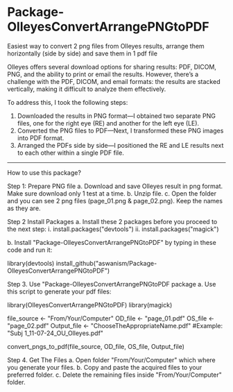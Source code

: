 # Package-OlleyesConvertArrangePNGtoPDF
 Easiest way to convert 2 png files from Olleyes results, arrange them horizontally (side by side) and save them in 1 pdf file

   Olleyes offers several download options for sharing results: PDF, DICOM, PNG, and the ability to print or email the results. 
  However, there’s a challenge with the PDF, DICOM, and email formats: the results are stacked vertically, making it difficult to analyze them effectively.
 
 To address this, I took the following steps:
 
   1. Downloaded the results in PNG format—I obtained two separate PNG files, one for the right eye (RE) and another for the left eye (LE).
   2. Converted the PNG files to PDF—Next, I transformed these PNG images into PDF format.
   3. Arranged the PDFs side by side—I positioned the RE and LE results next to each other within a single PDF file.
      
-------
How to use this package?

Step 1: Prepare PNG file
a. Download and save Olleyes result in png format. Make sure download only 1 test at a time.
b. Unzip file.
c. Open the folder and you can see 2 png files (page_01.png & page_02.png). Keep the names as they are.


Step 2 Install Packages
a. Install these 2 packages before you proceed to the next step:
   i. install.packages("devtools")
   ii. install.packages("magick")

b. Install "Package-OlleyesConvertArrangePNGtoPDF" by typing in these code and run it:

   library(devtools)
   install_github("aswanism/Package-OlleyesConvertArrangePNGtoPDF")


Step 3. Use "Package-OlleyesConvertArrangePNGtoPDF package
a. Use this script to generate your pdf files:

library(OlleyesConvertArrangePNGtoPDF)
library(magick)

file_source <- "From/Your/Computer"
OD_file <- "page_01.pdf"
OS_file <- "page_02.pdf"
Output_file <- "ChooseTheAppropriateName.pdf" #Example: "Subj 1_11-07-24_OU_Olleyes.pdf"

convert_pngs_to_pdf(file_source, OD_file, OS_file, Output_file)

Step 4. Get The Files
a. Open folder "From/Your/Computer" which where you generate your files.
b. Copy and paste the acquired files to your preferred folder.
c. Delete the remaining files inside "From/Your/Computer" folder.

